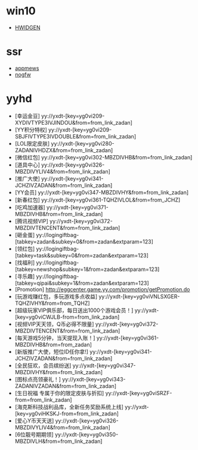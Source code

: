 # win10
- [HWIDGEN](https://dl.lancdn.com/landian/software/HWIDGEN/)

# ssr
- [appmews](https://www.appmews.com/ssr.html)
- [nogfw](https://github.com/gfw-breaker/nogfw)

# yyhd
- [幸运金豆] yy://yxdt-[key=yg0vi209-XYDIVTYPE3IVJINDOU&from=from_link_zadan]
- [YY积分特权] yy://yxdt-[key=yg0vi209-SBJFIVTYPE3IVDOUBLE&from=from_link_zadan]
- [LOL限定皮肤] yy://yxdt-[key=yg0vi280-ZADANIVHDZX&from=from_link_zadan]
- [微信红包] yy://yxdt-[key=yg0vi302-MBZDIVHB&from=from_link_zadan]
- [道具中心] yy://yxdt-[key=yg0vi326-MBZDIVYLIV4&from=from_link_zadan]
- [推广大使] yy://yxdt-[key=yg0vi341-JCHZIVZADAN&from=from_link_zadan]
- [YY会员] yy://yxdt-[key=yg0vi347-MBZDIVHY&from=from_link_zadan]
- [新春红包] yy://yxdt-[key=yg0vi361-TQHZIVLOL&from=from_JCHZ]
- [吃鸡加速器] yy://yxdt-[key=yg0vi371-MBZDIVHB&from=from_link_zadan]
- [腾讯视频VIP] yy://yxdt-[key=yg0vi372-MBZDIVTENCENT&from=from_link_zadan]
- [砸金蛋] yy://logingiftbag-[tabkey=zadan&subkey=0&from=zadan&extparam=123]
- [领红包] yy://logingiftbag-[tabkey=task&subkey=0&from=zadan&extparam=123]
- [找福利] yy://logingiftbag-[tabkey=newshop&subkey=1&from=zadan&extparam=123]
- [寻乐趣] yy://logingiftbag-[tabkey=qipai&subkey=1&from=zadan&extparam=123]
- [Promotion] http://eggcenter.game.yy.com/promotion/getPromotion.do
- [玩游戏赚红包，多玩游戏多点收益] yy://yxdt-[key=yg0viVNLSXGER-TQHZIVHY&from=from_TQHZ]
- [超级玩家VIP俱乐部，每日送出1000个游戏会员！] yy://yxdt-[key=yg0viCWJLB-from=from_link_zadan]
- [视频VIP天天领，Q币必得不限量] yy://yxdt-[key=yg0vi372-MBZDIVTENCENT&from=from_link_zadan]
- [每天游戏5分钟，当天提现入账！] yy://yxdt-[key=yg0vi361-MBZDIVHB&from=from_zadan]
- [新版推广大使，短位ID任你拿!] yy://yxdt-[key=yg0vi341-JCHZIVZADAN&from=from_link_zadan]
- [全民狂欢，会员缤纷送] yy://yxdt-[key=yg0vi347-MBZDIVHY&from=from_link_zadan]
- [图标点亮领豪礼！] yy://yxdt-[key=yg0vi343-ZADANIVZADAN&from=from_link_zadan]
- [生日祝福 专属于你的限定皮肤与折扣] yy://yxdt-[key=yg0viSRZF-from=from_link_zadan]
- [海克斯科技战利品库，全新任务奖励系统上线] yy://yxdt-[key=yg0viHKSKJ-from=from_link_zadan]
- [爱心Y币天天送] yy://yxdt-[key=yg0vi326-MBZDIVYLIV4&from=from_link_zadan]
- [6位靓号期期领] yy://yxdt-[key=yg0vi350-MBZDIVLH&from=from_link_zadan]